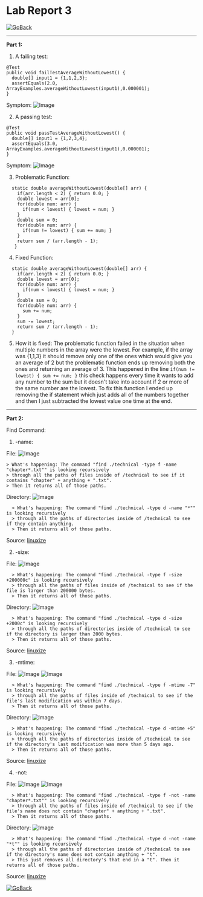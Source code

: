 # Lab Report 3

[![GoBack]][Back]

---
**Part 1:**

1. A failing test:
  ~~~
  @Test
  public void failTestAverageWithoutLowest() {
    double[] input1 = {1,1,2,3};
    assertEquals(2.0, ArrayExamples.averageWithoutLowest(input1),0.000001);
  }
  ~~~
  Symptom:
![Image](FailurSymptom.png)

2. A passing test:
  ~~~
  @Test
  public void passTestAverageWithoutLowest() {
    double[] input1 = {1,2,3,4};
    assertEquals(3.0, ArrayExamples.averageWithoutLowest(input1),0.000001);
  }
  ~~~
  Symptom:
  ![Image](PassSymptom.png)

3. Problematic Function:
  ~~~
    static double averageWithoutLowest(double[] arr) {
      if(arr.length < 2) { return 0.0; }
      double lowest = arr[0];
      for(double num: arr) {
        if(num < lowest) { lowest = num; }
      }
      double sum = 0;
      for(double num: arr) {
        if(num != lowest) { sum += num; }
      }
      return sum / (arr.length - 1);
     }
  ~~~
4. Fixed Function:
  ~~~
    static double averageWithoutLowest(double[] arr) {
      if(arr.length < 2) { return 0.0; }
      double lowest = arr[0];
      for(double num: arr) {
        if(num < lowest) { lowest = num; }
      }
      double sum = 0;
      for(double num: arr) {
        sum += num; 
      }
      sum -= lowest;
      return sum / (arr.length - 1);
    }
  ~~~
5. How it is fixed:
The problematic function failed in the situation when multiple numbers in the array were the lowest. For example, if the array was {1,1,3} it should remove only one of the ones which would give you an average of 2 but the problematic function ends up removing both the ones and returning an average of 3. This happened in the line `if(num != lowest) { sum += num; }` this check happens every time it wants to add any number to the sum but it doesn't take into account if 2 or more of the same number are the lowest. To fix this function I ended up removing the if statement which just adds all of the numbers together and then I just subtracted the lowest value one time at the end.

---
**Part 2:**

Find Command:

1. -name:

  File:
    ![Image](lab3findname1.png)

    > What's happening: The command "find ./technical -type f -name "chapter*.txt"" is looking recursively
    > through all the paths of files inside of /technical to see if it contains "chapter" + anything + ".txt".
    > Then it returns all of those paths.

  Directory:
    ![Image](lab3findname2.png)

      > What's happening: The command "find ./technical -type d -name "*"" is looking recursively
      > through all the paths of directories inside of /technical to see if they contain anything.
      > Then it returns all of those paths.

  Source:
  [linuxize](https://linuxize.com/post/how-to-find-files-in-linux-using-the-command-line/)

2. -size:
   
  File:
    ![Image](lab3findsize1.png)

      > What's happening: The command "find ./technical -type f -size +200000c" is looking recursively
      > through all the paths of files inside of /technical to see if the file is larger than 200000 bytes.
      > Then it returns all of those paths.

  Directory:
    ![Image](lab3findsize2.png)

      > What's happening: The command "find ./technical -type d -size +2000c" is looking recursively
      > through all the paths of directories inside of /technical to see if the directory is larger than 2000 bytes.
      > Then it returns all of those paths.

  Source:
  [linuxize](https://linuxize.com/post/how-to-find-files-in-linux-using-the-command-line/#:~:text=G%3A%20Gigabytes-,The%20following%20command%20will%20find,-all%20files%20of)

3. -mtime:
   
  File:
    ![Image](lab3findtime1.png)
    ![Image](lab3findtime2.png)

      > What's happening: The command "find ./technical -type f -mtime -7" is looking recursively
      > through all the paths of files inside of /technical to see if the file's last modification was within 7 days.
      > Then it returns all of those paths.
      
  Directory:
    ![Image](lab3findtime3.png)
    
      > What's happening: The command "find ./technical -type d -mtime +5" is looking recursively
      > through all the paths of directories inside of /technical to see if the directory's last modification was more than 5 days ago.
      > Then it returns all of those paths. 

  Source:
    [linuxize](https://linuxize.com/post/how-to-find-files-in-linux-using-the-command-line/)

4. -not:

  File:
    ![Image](lab3findnot1.png)
    ![Image](lab3findnot2.png)

      > What's happening: The command "find ./technical -type f -not -name "chapter*.txt"" is looking recursively
      > through all the paths of files inside of /technical to see if the file's name does not contain "chapter" + anything + ".txt".
      > Then it returns all of those paths.

  Directory:
    ![Image](lab3findnot3.png)

      > What's happening: The command "find ./technical -type d -not -name "*t"" is looking recursively
      > through all the paths of directories inside of /technical to see if the directory's name does not contain anything + "t".
      > This just removes all directory's that end in a "t". Then it returns all of those paths.

  Source:
    [linuxize](https://linuxize.com/post/how-to-find-files-in-linux-using-the-command-line/)

[![GoBack]][Back]

<!---------------------------------------------------------------------------->

[GoBack]: https://img.shields.io/badge/%E2%86%90%20Go%20Back-red
[Back]: https://danielburstein.github.io/cse15l-lab-reports/


